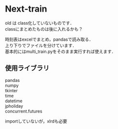 # Next-train
old は class化していないものです．  
classにまとめたものは後に入れるかも？  
  
時刻表はexcelでまとめ，pandasで読み取る．  
上り下りでファイルを分けています．  
基本的にはmulti_train.pyをそのまま実行すれば使えます．

## 使用ライブラリ  
pandas  
numpy  
tkinter  
time  
datetime  
jpholiday  
concurrent.futures  
  
importしていないが，xlrdも必要  
